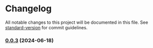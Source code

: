 # Changelog

All notable changes to this project will be documented in this file. See [standard-version](https://github.com/conventional-changelog/standard-version) for commit guidelines.

### [0.0.3](https://github.com/ArcMichael/decentralizedtradedesk/compare/v0.0.2...v0.0.3) (2024-06-18)
